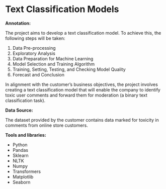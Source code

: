 # Text Classification Models #


**Annotation:**

The project aims to develop a text classification model. To achieve this, the following steps will be taken:

1. Data Pre-processing
2. Exploratory Analysis
3. Data Preparation for Machine Learning
4. Model Selection and Training Algorithm
5. Training, Setting, Testing, and Checking Model Quality
6. Forecast and Conclusion

In alignment with the customer’s business objectives, the project involves creating a text classification model that will enable the company to identify toxic user comments and forward them for moderation (a binary text classification task).

**Data Source:**

The dataset provided by the customer contains data marked for toxicity in comments from online store customers.

**Tools and libraries:**

- Python
- Pandas
- Sklearn
- NLTK
- Numpy
- Transformers
- Matplotlib
- Seaborn